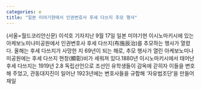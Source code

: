 ```yaml
---
categories: e
title: "일본 미야기현에서 인권변호사 후세 다쓰지 추모 행사"
---
```

(서울=월드코리안신문) 이석호 기자지난 9월 17일 일본 미야기현 이시노마키시에 있는 아케보노미나미공원에서 인권변호사 후세 다쓰지(布施辰治)를 추모하는 행사가 열렸다. 올해는 후세 다쓰지가 사망한 지 69년이 되는 해로, 추모 행사가 열린 아케보노미나미공원에는 후세 다쓰지 현창(顯彰)비가 세워져 있다.1880년 이시노마키시에서 태어난 후세 다쓰지는 1919년 2.8 독립선언으로 조선인 유학생들이 감옥에 갇히자 이들을 변호해 주었고, 관동대지진이 일어난 1923년에는 변호사들을 규합해 &lsquo;자유법조단&rsquo;을 만들어 재일